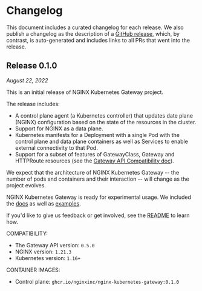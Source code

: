 # Changelog

This document includes a curated changelog for each release. We also publish a changelog as the description of a [GitHub release](https://github.com/nginxinc/nginx-kubernetes-gateway/releases), which, by contrast, is auto-generated and includes links to all PRs that went into the release.

## Release 0.1.0

*August 22, 2022*

This is an initial release of NGINX Kubernetes Gateway project.

The release includes:
- A control plane agent (a Kubernetes controller) that updates date plane (NGINX) configuration based on the state of the resources in the cluster.
- Support for NGINX as a data plane.
- Kubernetes manifests for a Deployment with a single Pod with the control plane and data plane containers as well as Services to enable external connectivity to that Pod.
- Support for a subset of features of GatewayClass, Gateway and HTTPRoute resources (see the [Gateway API Compatibility doc](https://github.com/nginxinc/nginx-kubernetes-gateway/blob/v0.1.0/README.md)).

We expect that the architecture of NGINX Kubernetes Gateway -- the number of pods and containers and their interaction -- will change as the project evolves.

NGINX Kubernetes Gateway is ready for experimental usage. We included the [docs](https://github.com/nginxinc/nginx-kubernetes-gateway/tree/v0.1.0/docs) as well as [examples](https://github.com/nginxinc/nginx-kubernetes-gateway/tree/v0.1.0/examples).

If you'd like to give us feedback or get involved, see the [README](https://github.com/nginxinc/nginx-kubernetes-gateway) to learn how.

COMPATIBILITY:
- The Gateway API version: `0.5.0`
- NGINX version: `1.21.3` 
- Kubernetes version: `1.16+`

CONTAINER IMAGES:
- Control plane: `ghcr.io/nginxinc/nginx-kubernetes-gateway:0.1.0`
